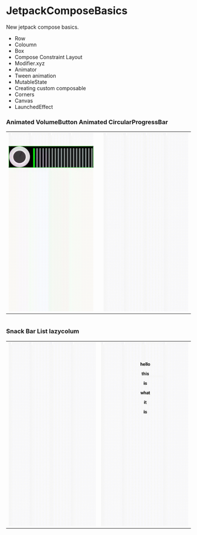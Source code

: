 # JetpackComposeBasics

New jetpack compose basics.

- Row
- Coloumn
- Box
- Compose Constraint Layout
- Modifier.xyz
- Animator
- Tween animation
- MutableState
- Creating custom composable
- Corners
- Canvas
- LaunchedEffect

### Animated VolumeButton                                   Animated CircularProgressBar

<table>

  <tr>
    <td><img src="https://github.com/shivarajp/JetpackComposeBasics/blob/master/art/volumebutton.gif" width="280" /></td>
    <td/>
    <td><img src="https://github.com/shivarajp/JetpackComposeBasics/blob/master/art/animatedprogressbar.gif" width="280"/></td>
  
</tr>
 </table>


<table>


 </table>

### Snack Bar                                           List lazycolum

 <table>

  <tr>
    <td><img src="https://github.com/shivarajp/JetpackComposeBasics/blob/master/art/snackbar.gif" width="280"/></td>
    <td><img src="https://github.com/shivarajp/JetpackComposeBasics/blob/master/art/list.gif" width="280"/></td>

  </tr>
 </table>
